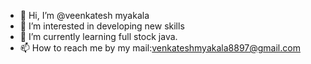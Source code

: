 - 👋 Hi, I’m @veenkatesh myakala
- 👀 I’m interested in developing new skills
- 🌱 I’m currently learning full stock java.
- 📫 How to reach me by my mail:venkateshmyakala8897@gmail.com

<!---
venkynani8897/venkynani8897 is a ✨ special ✨ repository because its `README.md` (this file) appears on your GitHub profile.
You can click the Preview link to take a look at your changes.
--->
